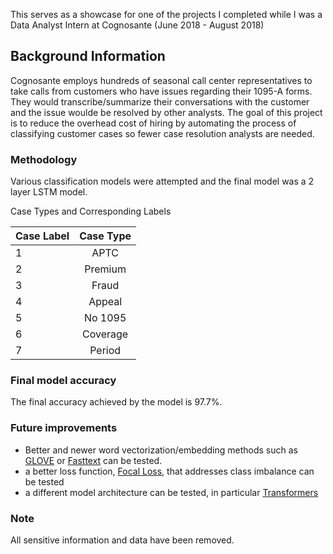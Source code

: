 This serves as a showcase for one of the projects I completed while I was a Data Analyst Intern at Cognosante (June 2018 - August 2018)

## Background Information
Cognosante employs hundreds of seasonal call center representatives to take calls from customers who have issues regarding their 1095-A forms. They would transcribe/summarize their conversations with the customer and the issue woulde be resolved by other analysts. The goal of this project is to reduce the overhead cost of hiring by automating the process of classifying customer cases so fewer case resolution analysts are needed.

### Methodology
Various classification models were attempted and the final model was a 2 layer LSTM model.

Case Types and Corresponding Labels 

| Case Label    | Case Type     |
| ------------- |:-------------:|
| 1             | APTC          |
| 2             | Premium       |
| 3             | Fraud         |
| 4             | Appeal        |
| 5             | No 1095       |
| 6             | Coverage      |
| 7             | Period        |

### Final model accuracy
The final accuracy achieved by the model is 97.7%.

### Future improvements
- Better and newer word vectorization/embedding methods such as [GLOVE](https://nlp.stanford.edu/projects/glove/) or [Fasttext](https://fasttext.cc/) can be tested.
- a better loss function, [Focal Loss](https://arxiv.org/pdf/1708.02002.pdf), that addresses class imbalance can be tested
- a different model architecture can be tested, in particular [Transformers](https://arxiv.org/abs/1706.03762v5)

### Note
All sensitive information and data have been removed.
